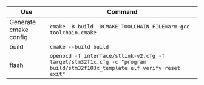 | Use    | Command |
| -------- | ------- |
| Generate cmake config  | `cmake -B build -DCMAKE_TOOLCHAIN_FILE=arm-gcc-toolchain.cmake`  |
| build | `cmake --build build`     |
| flash    |  `openocd -f interface/stlink-v2.cfg -f target/stm32f1x.cfg -c "program build/stm32f103x_template.elf verify reset exit"`   |


